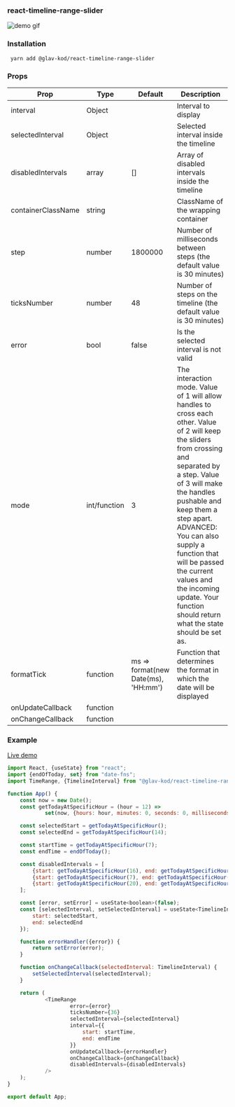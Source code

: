 ### react-timeline-range-slider

![demo gif](./demo.gif)

### Installation

     yarn add @glav-kod/react-timeline-range-slider

### Props

| Prop               | Type         | Default                             | Description                                                                                                                                                                                                                                                                                                                                                                                  |
|--------------------|--------------|-------------------------------------|----------------------------------------------------------------------------------------------------------------------------------------------------------------------------------------------------------------------------------------------------------------------------------------------------------------------------------------------------------------------------------------------|
| interval           | Object       |                                     | Interval to display                                                                                                                                                                                                                                                                                                                                                                          |
| selectedInterval   | Object       |                                     | Selected interval inside the timeline                                                                                                                                                                                                                                                                                                                                                        |
| disabledIntervals  | array        | []                                  | Array of disabled intervals inside the timeline                                                                                                                                                                                                                                                                                                                                              |
| containerClassName | string       |                                     | ClassName of the wrapping container                                                                                                                                                                                                                                                                                                                                                          |
| step               | number       | 1800000                             | Number of milliseconds between steps (the default value is 30 minutes)                                                                                                                                                                                                                                                                                                                       |
| ticksNumber        | number       | 48                                  | Number of steps on the timeline (the default value is 30 minutes)                                                                                                                                                                                                                                                                                                                            |
| error              | bool         | false                               | Is the selected interval is not valid                                                                                                                                                                                                                                                                                                                                                        |
| mode               | int/function | 3                                   | The interaction mode. Value of 1 will allow handles to cross each other. Value of 2 will keep the sliders from crossing and separated by a step. Value of 3 will make the handles pushable and keep them a step apart. ADVANCED: You can also supply a function that will be passed the current values and the incoming update. Your function should return what the state should be set as. |
| formatTick         | function     | ms => format(new Date(ms), 'HH:mm') | Function that determines the format in which the date will be displayed                                                                                                                                                                                                                                                                                                                      |
| onUpdateCallback   | function     |                                     |                                                                                                                                                                                                                                                                                                                                                                                              |
| onChangeCallback   | function     |                                     |                                                                                                                                                                                                                                                                                                                                                                                              |

### Example

[Live demo](https://codesandbox.io/s/react-timeline-range-slider-ve7w2?file=/src/App.js)

```javascript
import React, {useState} from "react";
import {endOfToday, set} from "date-fns";
import TimeRange, {TimelineInterval} from "@glav-kod/react-timeline-range-slider";

function App() {
    const now = new Date();
    const getTodayAtSpecificHour = (hour = 12) =>
            set(now, {hours: hour, minutes: 0, seconds: 0, milliseconds: 0});

    const selectedStart = getTodayAtSpecificHour();
    const selectedEnd = getTodayAtSpecificHour(14);

    const startTime = getTodayAtSpecificHour(7);
    const endTime = endOfToday();

    const disabledIntervals = [
        {start: getTodayAtSpecificHour(16), end: getTodayAtSpecificHour(17)},
        {start: getTodayAtSpecificHour(7), end: getTodayAtSpecificHour(12)},
        {start: getTodayAtSpecificHour(20), end: getTodayAtSpecificHour(24)}
    ];

    const [error, setError] = useState<boolean>(false);
    const [selectedInterval, setSelectedInterval] = useState<TimelineInterval>({
        start: selectedStart,
        end: selectedEnd
    });

    function errorHandler({error}) {
        return setError(error);
    }

    function onChangeCallback(selectedInterval: TimelineInterval) {
        setSelectedInterval(selectedInterval);
    }

    return (
            <TimeRange
                    error={error}
                    ticksNumber={36}
                    selectedInterval={selectedInterval}
                    interval={{
                        start: startTime,
                        end: endTime
                    }}
                    onUpdateCallback={errorHandler}
                    onChangeCallback={onChangeCallback}
                    disabledIntervals={disabledIntervals}
            />
    );
}

export default App;
```
